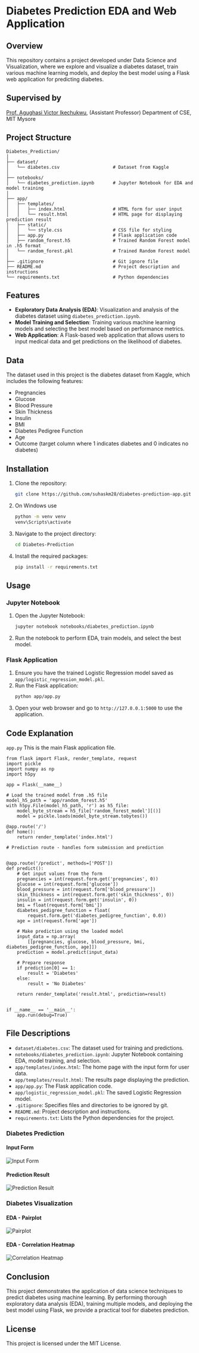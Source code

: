 # Diabetes Prediction EDA and Web Application

## Overview

This repository contains a project developed under Data Science and Visualization, where we explore and visualize a diabetes dataset, train various machine learning models, and deploy the best model using a Flask web application for predicting diabetes.

## Supervised by
[Prof. Agughasi Victor Ikechukwu](https://github.com/Victor-Ikechukwu), (Assistant Professor) Department of CSE, MIT Mysore
## Project Structure

```plaintext
Diabetes_Prediction/
│
├── dataset/
│   └── diabetes.csv                    # Dataset from Kaggle
│
├── notebooks/
│   └── diabetes_prediction.ipynb       # Jupyter Notebook for EDA and model training
│
├── app/
│   ├── templates/
│   │   ├── index.html                  # HTML form for user input
│   │   └── result.html                 # HTML page for displaying prediction result
│   ├── static/
│   │   └── style.css                   # CSS file for styling
│   ├── app.py                          # Flask application code
│   ├── random_forest.h5                # Trained Random Forest model in .h5 format
│   └── random_forest.pkl               # Trained Random Forest model
│
├── .gitignore                          # Git ignore file
├── README.md                           # Project description and instructions
└── requirements.txt                    # Python dependencies
```

## Features

- **Exploratory Data Analysis (EDA)**: Visualization and analysis of the diabetes dataset using `diabetes_prediction.ipynb`.
- **Model Training and Selection**: Training various machine learning models and selecting the best model based on performance metrics.
- **Web Application**: A Flask-based web application that allows users to input medical data and get predictions on the likelihood of diabetes.

## Data

The dataset used in this project is the diabetes dataset from Kaggle, which includes the following features:
- Pregnancies
- Glucose
- Blood Pressure
- Skin Thickness
- Insulin
- BMI
- Diabetes Pedigree Function
- Age
- Outcome (target column where 1 indicates diabetes and 0 indicates no diabetes)

## Installation

1. Clone the repository:
    ```bash
    git clone https://github.com/suhaskm28/diabetes-prediction-app.git
    ```
2. On Windows use
    ```bash
    python -m venv venv
    venv\Scripts\activate
    ```
3. Navigate to the project directory:
    ```bash
    cd Diabetes-Prediction
    ```
4. Install the required packages:
    ```bash
    pip install -r requirements.txt
    ```

## Usage

### Jupyter Notebook

1. Open the Jupyter Notebook:
    ```bash
    jupyter notebook notebooks/diabetes_prediction.ipynb
    ```
2. Run the notebook to perform EDA, train models, and select the best model.

### Flask Application

1. Ensure you have the trained Logistic Regression model saved as `app/logistic_regression_model.pkl`.
2. Run the Flask application:
    ```bash
    python app/app.py
    ```
3. Open your web browser and go to `http://127.0.0.1:5000` to use the application.

## Code Explanation

`app.py`
This is the main Flask application file.
```plaintext
from flask import Flask, render_template, request
import pickle
import numpy as np
import h5py

app = Flask(__name__)

# Load the trained model from .h5 file
model_h5_path = 'app/random_forest.h5'
with h5py.File(model_h5_path, 'r') as h5_file:
    model_byte_stream = h5_file['random_forest_model'][()]
    model = pickle.loads(model_byte_stream.tobytes())

@app.route('/')
def home():
    return render_template('index.html')

# Prediction route - handles form submission and prediction


@app.route('/predict', methods=['POST'])
def predict():
    # Get input values from the form
    pregnancies = int(request.form.get('pregnancies', 0))
    glucose = int(request.form['glucose'])
    blood_pressure = int(request.form['blood_pressure'])
    skin_thickness = int(request.form.get('skin_thickness', 0))
    insulin = int(request.form.get('insulin', 0))
    bmi = float(request.form['bmi'])
    diabetes_pedigree_function = float(
        request.form.get('diabetes_pedigree_function', 0.0))
    age = int(request.form['age'])

    # Make prediction using the loaded model
    input_data = np.array(
        [[pregnancies, glucose, blood_pressure, bmi, diabetes_pedigree_function, age]])
    prediction = model.predict(input_data)

    # Prepare response
    if prediction[0] == 1:
        result = 'Diabetes'
    else:
        result = 'No Diabetes'

    return render_template('result.html', prediction=result)


if __name__ == '__main__':
    app.run(debug=True)
```

## File Descriptions

- `dataset/diabetes.csv`: The dataset used for training and predictions.
- `notebooks/diabetes_prediction.ipynb`: Jupyter Notebook containing EDA, model training, and selection.
- `app/templates/index.html`: The home page with the input form for user data.
- `app/templates/result.html`: The results page displaying the prediction.
- `app/app.py`: The Flask application code.
- `app/logistic_regression_model.pkl`: The saved Logistic Regression model.
- `.gitignore`: Specifies files and directories to be ignored by git.
- `README.md`: Project description and instructions.
- `requirements.txt`: Lists the Python dependencies for the project.

### Diabetes Prediction

#### Input Form
![Input Form](https://github.com/suhaskm28/Diabetes_Prediction/blob/main/images/Diabetes_form.png)

#### Prediction Result
![Prediction Result](https://github.com/suhaskm28/Diabetes_Prediction/blob/main/images/Diabetes_output.png)

### Diabetes Visualization

#### EDA - Pairplot
![Pairplot](https://github.com/suhaskm28/Diabetes_Prediction/blob/main/images/pair_plot.png)

#### EDA - Correlation Heatmap
![Correlation Heatmap](https://github.com/suhaskm28/Diabetes_Prediction/blob/main/images/correlation_matrix.png)

## Conclusion

This project demonstrates the application of data science techniques to predict diabetes using machine learning. By performing thorough exploratory data analysis (EDA), training multiple models, and deploying the best model using Flask, we provide a practical tool for diabetes prediction. 


## License
This project is licensed under the MIT License.



